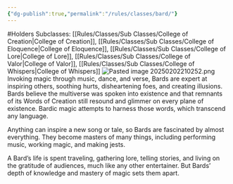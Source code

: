 ```yaml
---
{"dg-publish":true,"permalink":"/rules/classes/bard/"}
---
```


#Holders
Subclasses: [[Rules/Classes/Sub Classes/College of Creation\|College of Creation]], [[Rules/Classes/Sub Classes/College of Eloquence\|College of Eloquence]], [[Rules/Classes/Sub Classes/College of Lore\|College of Lore]], [[Rules/Classes/Sub Classes/College of Valor\|College of Valor]], [[Rules/Classes/Sub Classes/College of Whispers\|College of Whispers]]
![Pasted image 20250202210252.png](/img/user/Images/Pasted%20image%2020250202210252.png)
Invoking magic through music, dance, and verse, Bards are expert at inspiring others, soothing hurts, disheartening foes, and creating illusions. Bards believe the multiverse was spoken into existence and that remnants of its Words of Creation still resound and glimmer on every plane of existence. Bardic magic attempts to harness those words, which transcend any language.

Anything can inspire a new song or tale, so Bards are fascinated by almost everything. They become masters of many things, including performing music, working magic, and making jests.

A Bard’s life is spent traveling, gathering lore, telling stories, and living on the gratitude of audiences, much like any other entertainer. But Bards’ depth of knowledge and mastery of magic sets them apart.